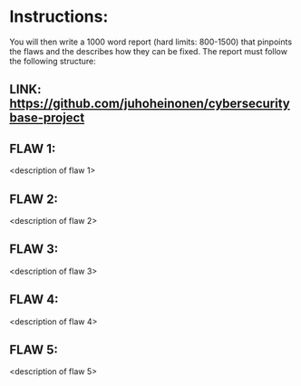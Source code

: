 # Instructions:
You will then write a 1000 word report (hard limits: 800-1500) that pinpoints the flaws and the describes how they can be fixed.
The report must follow the following structure:

## LINK: https://github.com/juhoheinonen/cybersecuritybase-project
<installation instructions if needed>

## FLAW 1:
<description of flaw 1>
<how to fix it>

## FLAW 2:
<description of flaw 2>
<how to fix it>

## FLAW 3:
<description of flaw 3>
<how to fix it>

## FLAW 4:
<description of flaw 4>
<how to fix it>

## FLAW 5:
<description of flaw 5>
<how to fix it>
